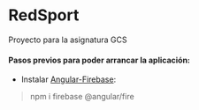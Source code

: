 # RedSport
Proyecto para la asignatura GCS

#### Pasos previos para poder arrancar la aplicación:
- Instalar [Angular-Firebase](https://www.npmjs.com/package/@angular/fire):
> npm i firebase @angular/fire

